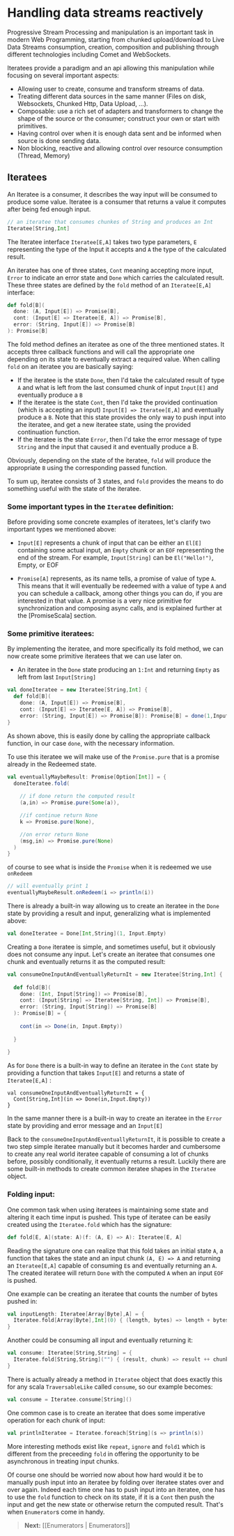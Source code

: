 # Handling data streams reactively

Progressive Stream Processing and manipulation is an important task in modern Web Programming, starting from chunked upload/download to Live Data Streams consumption, creation, composition and publishing through different technologies including Comet and WebSockets.

Iteratees provide a paradigm and an api allowing this manipulation while focusing on several important aspects:

* Allowing user to create, consume and transform streams of data.
* Treating different data sources in the same manner (Files on disk, Websockets, Chunked Http, Data Upload, ...).
* Composable: use a rich set of adapters and transformers to change the shape of the source or the consumer; construct your own or start with primitives.
* Having control over when it is enough data sent and be informed when source is done sending data.
* Non blocking, reactive and allowing control over resource consumption (Thread, Memory)

## Iteratees

An Iteratee is a consumer, it describes the way input will be consumed to produce some value. Iteratee is a consumer that returns a value it computes after being fed enough input.

```scala
// an iteratee that consumes chunkes of String and produces an Int
Iteratee[String,Int] 
```

The Iteratee interface `Iteratee[E,A]` takes two type parameters, `E` representing the type of the Input it accepts and `A` the type of the calculated result.

An iteratee has one of three states, `Cont` meaning accepting more input, `Error` to indicate an error state and `Done` which carries the calculated result. These three states are defined by the `fold` method of an `Iteratee[E,A]` interface:

```scala
def fold[B](
  done: (A, Input[E]) => Promise[B],
  cont: (Input[E] => Iteratee[E, A]) => Promise[B],
  error: (String, Input[E]) => Promise[B]
): Promise[B]
```

The fold method defines an iteratee as one of the three mentioned states. It accepts three callback functions and will call the appropriate one depending on its state to eventually extract a required value. When calling `fold` on an iteratee you are basically saying:

- If the iteratee is the state `Done`, then I'd take the calculated result of type `A` and what is left from the last consumed chunk of input `Input[E]` and eventually produce a `B`
- If the iteratee is the state `Cont`, then I'd take the provided continuation (which is accepting an input) `Input[E] => Iteratee[E,A]` and eventually produce a `B`. Note that this state provides the only way to push input into the iteratee, and get a new iteratee state, using the provided continuation function. 
- If the iteratee is the state `Error`, then I'd take the error message of type `String` and the input that caused it and eventually produce a B.

Obviously, depending on the state of the iteratee, `fold` will produce the appropriate `B` using the corresponding passed function.

To sum up, iteratee consists of 3 states, and `fold` provides the means to do something useful with the state of the iteratee.

### Some important types in the `Iteratee` definition:

Before providing some concrete examples of iteratees, let's clarify two important types we mentioned above:

- `Input[E]` represents a chunk of input that can be either an `El[E]` containing some actual input, an `Empty` chunk or an `EOF` representing the end of the stream.
For example, `Input[String]` can be `El("Hello!")`, Empty, or EOF

- `Promise[A]` represents, as its name tells, a promise of value of type `A`. This means that it will eventually be redeemed with a value of type `A` and you can schedule a callback, among other things you can do, if you are interested in that value. A promise is a very nice primitive for synchronization and composing async calls, and is explained further at the [PromiseScala] section.

### Some primitive iteratees:

By implementing the iteratee, and more specifically its fold method, we can now create some primitive iteratees that we can use later on.

- An iteratee in the `Done` state producing an `1:Int` and returning `Empty` as left from last `Input[String]`

```scala
val doneIteratee = new Iteratee[String,Int] {
  def fold[B](
    done: (A, Input[E]) => Promise[B],
    cont: (Input[E] => Iteratee[E, A]) => Promise[B],
    error: (String, Input[E]) => Promise[B]): Promise[B] = done(1,Input.Empty)
}
```

As shown above, this is easily done by calling the appropriate callback function, in our case `done`, with the necessary information.

To use this iteratee we will make use of the `Promise.pure` that is a promise already in the Redeemed state.

```scala
val eventuallyMaybeResult: Promise[Option[Int]] = {
  doneIteratee.fold(
  
    // if done return the computed result
    (a,in) => Promise.pure(Some(a)),

    //if continue return None
    k => Promise.pure(None),

    //on error return None
    (msg,in) => Promise.pure(None) 
  ) 
}
```

of course to see what is inside the `Promise` when it is redeemed we use `onRedeem`

```scala
// will eventually print 1
eventuallyMaybeResult.onRedeem(i => println(i)) 
```

There is already a built-in way allowing us to create an iteratee in the `Done` state by providing a result and input, generalizing what is implemented above:

```scala
val doneIteratee = Done[Int,String](1, Input.Empty)
```

Creating a `Done` iteratee is simple, and sometimes useful, but it obviously does not consume any input. Let's create an iteratee that consumes one chunk and eventually returns it as the computed result:

```scala
val consumeOneInputAndEventuallyReturnIt = new Iteratee[String,Int] {
    
  def fold[B](
    done: (Int, Input[String]) => Promise[B],
    cont: (Input[String] => Iteratee[String, Int]) => Promise[B],
    error: (String, Input[String]) => Promise[B]
  ): Promise[B] = {
        
    cont(in => Done(in, Input.Empty))
      
  }
  
}
```

As for `Done` there is a built-in way to define an iteratee in the `Cont` state by providing a function that takes `Input[E]` and returns a state of `Iteratee[E,A]` :

```
val consumeOneInputAndEventuallyReturnIt = {
  Cont[String,Int](in => Done(in,Input.Empty))
}
```

In the same manner there is a built-in way to create an iteratee in the `Error` state by providing and error message and an `Input[E]`

Back to the `consumeOneInputAndEventuallyReturnIt`, it is possible to create a two step simple iteratee manually but it becomes harder and cumbersome to create any real world iteratee capable of consuming a lot of chunks before, possibly conditionally, it eventually returns a result. Luckily there are some built-in methods to create common iteratee shapes in the `Iteratee` object.

### Folding input:

One common task when using iteratees is maintaining some state and altering it each time input is pushed. This type of iteratee can be easily created using the `Iteratee.fold` which has the signature:

```scala
def fold[E, A](state: A)(f: (A, E) => A): Iteratee[E, A]
```

Reading the signature one can realize that this fold takes an initial state `A`, a function that takes the state and an input chunk `(A, E) => A` and returning an `Iteratee[E,A]` capable of consuming `E`s and eventually returning an `A`. The created iteratee will return `Done` with the computed `A` when an input `EOF` is pushed.

One example can be creating an iteratee that counts the number of bytes pushed in:

```scala
val inputLength: Iteratee[Array[Byte],A] = {
  Iteratee.fold[Array[Byte],Int](0) { (length, bytes) => length + bytes.size }
}
```
Another could be consuming all input and eventually returning it:

```scala
val consume: Iteratee[String,String] = {
  Iteratee.fold[String,String]("") { (result, chunk) => result ++ chunk }
}
```

There is actually already a method in `Iteratee` object that does exactly this for any scala `TraversableLike` called `consume`, so our example becomes:

```scala
val consume = Iteratee.consume[String]()
```

One common case is to create an iteratee that does some imperative operation for each chunk of input:

```scala
val printlnIteratee = Iteratee.foreach[String](s => println(s))
```

More interesting methods exist like `repeat`, `ignore` and `fold1` which is different from the preceeding `fold` in offering the opportunity to be asynchronous in treating input chunks.

Of course one should be worried now about how hard would it be to manually push input into an iteratee by folding over iteratee states over and over again. Indeed each time one has to push input into an iteratee, one has to use the `fold` function to check on its state, if it is a `Cont` then push the input and get the new state or otherwise return the computed result. That's when `Enumerator`s come in handy.

> **Next:** [[Enumerators | Enumerators]]
